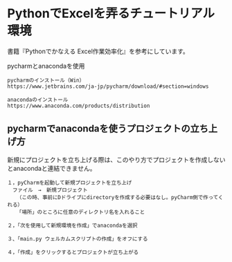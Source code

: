 # PythonでExcelを弄るチュートリアル環境

書籍『Pythonでかなえる Excel作業効率化』を参考にしています。

pycharmとanacondaを使用
<br>

```
pycharmのインストール（Win）
https://www.jetbrains.com/ja-jp/pycharm/download/#section=windows

anacondaのインストール
https://www.anaconda.com/products/distribution
```

## pycharmでanacondaを使うプロジェクトの立ち上げ方
新規にプロジェクトを立ち上げる際は、このやり方でプロジェクトを作成しないとanacondaと連結できません。

```
１，pyCharmを起動して新規プロジェクトを立ち上げ
　ファイル　→　新規プロジェクト
   （この時、事前にDドライブにdirectoryを作成する必要はなし。pyCharm側で作ってくれる）
   「場所」のところに任意のディレクトリ名を入れること
 
２，「次を使用して新規環境を作成」でanacondaを選択

３、「main.py ウェルカムスクリプトの作成」をオフにする

４，「作成」をクリックするとプロジェクトが立ち上がる
```
